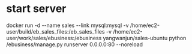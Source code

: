 # start server
docker run -d --name sales --link mysql:mysql -v /home/ec2-user/build/eb_sales_files:/eb_sales_files -v /home/ec2-user/work/sales/ebusiness:/ebusiness yangwanjun/sales-ubuntu python /ebusiness/manage.py runserver 0.0.0.0:80 --noreload
